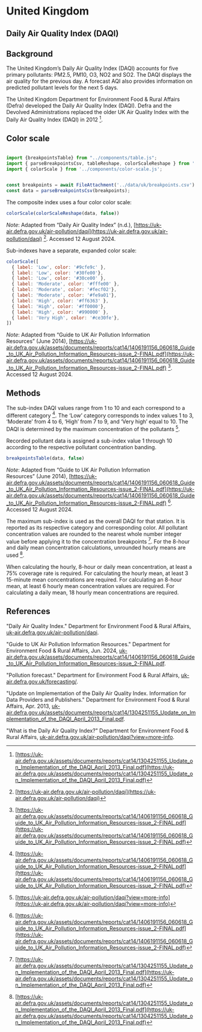 # United Kingdom

## Daily Air Quality Index (DAQI)

## Background

The United Kingdom’s Daily Air Quality Index (DAQI) accounts for five primary pollutants: PM2.5, PM10, O3, NO2 and SO2. The DAQI displays the air quality for the previous day. A forecast AQI also provides information on predicted pollutant levels for the next 5 days.

The United Kingdom Department for Environment Food & Rural Affairs (Defra) developed the Daily Air Quality Index (DAQI). Defra and the Devolved Administrations replaced the older UK Air Quality Index with the Daily Air Quality Index (DAQI) in 2012 [^3].

## Color scale

```js

import {breakpointsTable} from "../components/table.js";
import { parseBreakpointsCsv, tableReshape, colorScaleReshape } from '../utils/utils.js';
import { colorScale } from '../components/color-scale.js';

```

```js

const breakpoints = await FileAttachment('../data/uk/breakpoints.csv').text();
const data = parseBreakpointsCsv(breakpoints);

```

The composite index uses a four color color scale:

```js
colorScale(colorScaleReshape(data, false))
```

_Note_: Adapted from “Daily Air Quality Index” (n.d.), [https://uk-air.defra.gov.uk/air-pollution/daqi](https://uk-air.defra.gov.uk/air-pollution/daqi)  [^4]. Accessed 12 August 2024.

Sub-indexes have a separate, expanded color scale:

```js  
colorScale([  
  { label: 'Low', color: '#9cfe9c' },  
  { label: 'Low', color: '#30fe00'},  
  { label: 'Low', color: '#30ce00' },  
  { label: 'Moderate', color: '#fffe00' },  
  { label: 'Moderate', color: '#fecf02'},  
  { label: 'Moderate', color: '#fe9a01'},  
  { label: 'High', color: '#ff6363' },  
  { label: 'High', color: '#ff0000'},  
  { label: 'High', color: '#990000' },  
  { label: 'Very High', color: '#ce30fe'},  
])  
```  

_Note_: Adapted from “Guide to UK Air Pollution Information  
Resources” (June 2014), [https://uk-air.defra.gov.uk/assets/documents/reports/cat14/1406191156_060618_Guide_to_UK_Air_Pollution_Information_Resources-issue_2-FINAL.pdf](https://uk-air.defra.gov.uk/assets/documents/reports/cat14/1406191156_060618_Guide_to_UK_Air_Pollution_Information_Resources-issue_2-FINAL.pdf) [^1]. Accessed 12 August 2024.

## Methods

The sub-index DAQI values range from 1 to 10 and each correspond to a different category [^1]. The ‘Low’ category corresponds to index values 1 to 3, ‘Moderate’ from 4 to 6, ‘High’ from 7 to 9, and ‘Very high’ equal to 10. The DAQI is determined by the maximum concentration of the pollutants [^2].

Recorded pollutant data is assigned a sub-index value 1 through 10 according to the respective pollutant concentration banding.

```js
breakpointsTable(data, false)
```

_Note_: Adapted from “Guide to UK Air Pollution Information  
Resources” (June 2014), [https://uk-air.defra.gov.uk/assets/documents/reports/cat14/1406191156_060618_Guide_to_UK_Air_Pollution_Information_Resources-issue_2-FINAL.pdf](https://uk-air.defra.gov.uk/assets/documents/reports/cat14/1406191156_060618_Guide_to_UK_Air_Pollution_Information_Resources-issue_2-FINAL.pdf) [^1]. Accessed 12 August 2024.

The maximum sub-index is used as the overall DAQI for that station. It is reported as its respective category and corresponding color. All pollutant concentration values are rounded to the nearest whole number integer value before applying it to the concentration breakpoints [^3]. For the 8-hour and daily mean concentration calculations, unrounded hourly means are used [^3].

When calculating the hourly, 8-hour or daily mean concentration, at least a 75% coverage rate is required. For calculating the hourly mean, at least 3 15-minute mean concentrations are required. For calculating an 8-hour mean, at least 6 hourly mean concentration values are required. For calculating a daily mean, 18 hourly mean concentrations are required.

## References



[^1]: [https://uk-air.defra.gov.uk/assets/documents/reports/cat14/1406191156_060618_Guide_to_UK_Air_Pollution_Information_Resources-issue_2-FINAL.pdf](https://uk-air.defra.gov.uk/assets/documents/reports/cat14/1406191156_060618_Guide_to_UK_Air_Pollution_Information_Resources-issue_2-FINAL.pdf)

[^2]: [https://uk-air.defra.gov.uk/air-pollution/daqi?view=more-info](https://uk-air.defra.gov.uk/air-pollution/daqi?view=more-info)

[^3]: [https://uk-air.defra.gov.uk/assets/documents/reports/cat14/1304251155_Update_on_Implementation_of_the_DAQI_April_2013_Final.pdf](https://uk-air.defra.gov.uk/assets/documents/reports/cat14/1304251155_Update_on_Implementation_of_the_DAQI_April_2013_Final.pdf)  

[^4]: [https://uk-air.defra.gov.uk/air-pollution/daqi](https://uk-air.defra.gov.uk/air-pollution/daqi)

"Daily Air Quality Index." Department for Environment Food & Rural Affairs, [uk-air.defra.gov.uk/air-pollution/daqi](https://uk-air.defra.gov.uk/air-pollution/daqi). 

"Guide to UK Air Pollution Information Resources." Department for Environment Food & Rural Affairs, Jun. 2024, [uk-air.defra.gov.uk/assets/documents/reports/cat14/1406191156_060618_Guide_to_UK_Air_Pollution_Information_Resources-issue_2-FINAL.pdf](https://uk-air.defra.gov.uk/assets/documents/reports/cat14/1406191156_060618_Guide_to_UK_Air_Pollution_Information_Resources-issue_2-FINAL.pdf). 

"Pollution forecast." Department for Environment Food & Rural Affairs, [uk-air.defra.gov.uk/forecasting/](https://uk-air.defra.gov.uk/forecasting/). 

"Update on Implementation of the Daily Air Quality Index. Information for Data Providers and Publishers." Department for Environment Food & Rural Affairs, Apr. 2013, [uk-air.defra.gov.uk/assets/documents/reports/cat14/1304251155_Update_on_Implementation_of_the_DAQI_April_2013_Final.pdf](https://uk-air.defra.gov.uk/assets/documents/reports/cat14/1304251155_Update_on_Implementation_of_the_DAQI_April_2013_Final.pdf). 

"What is the Daily Air Quality Index?" Department for Environment Food & Rural Affairs, [uk-air.defra.gov.uk/air-pollution/daqi?view=more-info](https://uk-air.defra.gov.uk/air-pollution/daqi?view=more-info). 